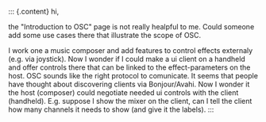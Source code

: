 ::: {.content}
hi,

the \"Introduction to OSC\" page is not really healpful to me. Could
someone add some use cases there that illustrate the scope of OSC.

I work one a music composer and add features to control effects
externaly (e.g. via joystick). Now I wonder if I could make a ui client
on a handheld and offer controls there that can be linked to the
effect-parameters on the host. OSC sounds like the right protocol to
comunicate. It seems that people have thought about discovering clients
via Bonjour/Avahi. Now I wonder it the host (composer) could negotiate
needed ui controls with the client (handheld). E.g. suppose I show the
mixer on the client, can I tell the client how many channels it needs to
show (and give it the labels).
:::
